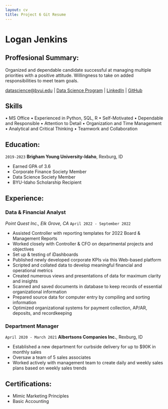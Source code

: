 ```yaml
---
layout: cv
title: Project 6 Git Resume
---
```

# Logan Jenkins

## Proffesional Summary:
Organized and dependable candidate successful at managing multiple priorities with a positive attitude. Willingness to take on added responsibilities to meet team goals.

<div id="webaddress">
<a href="datascience@byui.edu">datascience@byui.edu</a>
| <a href="https://byuidatascience.github.io/development.html">Data Science Program</a>
| <a href="https://www.linkedin.com/in/logan-jenkins-0912y/">LinkedIn</a>
| <a href="https://github.com/byuids-resumes">GitHub</a>
</div>

<!-- https://www.monique.tech/the-art-of-markdown -->

## Skills

• MS Office
• Experienced in Python, SQL, R
• Self-Motivated
• Dependable and Responsible
• Attention to Detail
• Organization and Time Management
• Analytical and Critical Thinking
• Teamwork and Collaboration

## Education:

`2019-2023`
__Brigham Young University-Idaho__, Rexburg, ID

- Earned GPA of 3.6
- Corporate Finance Society Member
- Data Science Society Member
- BYU-Idaho Scholarship Recipient

## Experience:

### Data & Financial Analyst

_Point Quest Inc., Elk Grove, CA_
`April 2022 - September 2022`

- Assisted Controller with reporting templates for 2022 Board & Management Reports
- Worked closely with Controller & CFO on departmental projects and objectives
- Set up & testing of iDashboards
-   Published newly developed corporate KPIs via this Web-based platform
-   Scripted and collated data to develop meaningful financial and operational metrics
-   Created numerous views and presentations of data for maximum clarity and insights
- Scanned and saved documents in database to keep records of essential organizational information
- Prepared source data for computer entry by compiling and sorting information
- Optimized organizational systems for payment collection, AP/AR, deposits, and recordkeeping

### Department Manager

`April 2020 - March 2021`
__Albertsons Companies Inc.__, Rexburg, ID

- Established a new department for curbside delivery for up to $90K in monthly sales
- Oversaw a team of 5 sales associates
- Worked actively with management team to create daily and weekly sales plans based on weekly sales trends


## Certifications:

- Mimic Marketing Principles
- Basic Accounting

<!-- ### Footer

Last updated: May 2013 -->


